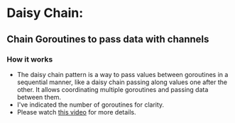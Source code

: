 # Daisy Chain:
## Chain Goroutines to pass data with channels
### How it works
- The daisy chain pattern is a way to pass values between goroutines in a sequential manner, like a daisy chain passing along values one after the other. It allows coordinating multiple goroutines and passing data between them.
- I've indicated the number of goroutines for clarity.
- Please watch [this video](https://www.youtube.com/watch?v=bLQlOsX0a1k) for more details.